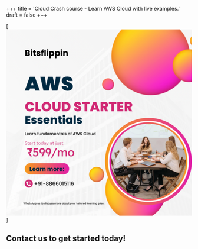 +++
title = 'Cloud Crash course - Learn AWS Cloud with live examples.'
draft = false
+++


[![AWS Cloud Essentials](static/images/BitsFlippin-AWS-CrashCourse-Essentials.PNG)]

## Contact us to get started today!

















